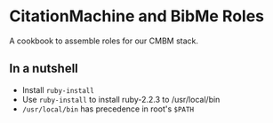 # CitationMachine and BibMe Roles

A cookbook to assemble roles for our CMBM stack.

## In a nutshell
- Install `ruby-install`
- Use `ruby-install` to install ruby-2.2.3 to /usr/local/bin
- `/usr/local/bin` has precedence in root's `$PATH`

